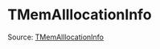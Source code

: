 # TMemAlllocationInfo

Source: [TMemAlllocationInfo](../../csrc/device_lower/analysis/tensor_memory.h#L136)
